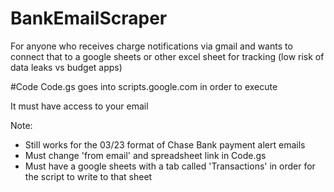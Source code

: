 # BankEmailScraper
For anyone who receives charge notifications via gmail and wants to connect that to a google sheets or other excel sheet for tracking (low risk of data leaks vs budget apps)


#Code
Code.gs goes into scripts.google.com in order to execute

It must have access to your email

Note: 
- Still works for the 03/23 format of Chase Bank payment alert emails
- Must change 'from email' and spreadsheet link in Code.gs
- Must have a google sheets with a tab called 'Transactions' in order for the script to write to that sheet
